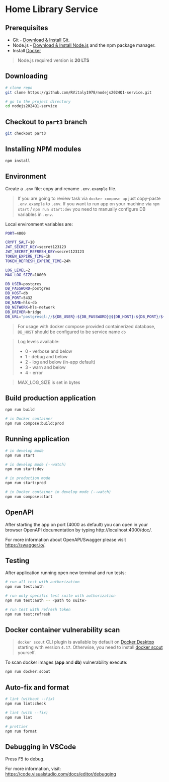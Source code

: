# Home Library Service

## Prerequisites

- Git - [Download & Install Git](https://git-scm.com/downloads).
- Node.js - [Download & Install Node.js](https://nodejs.org/en/download/) and the npm package manager.
- Install [Docker](https://docs.docker.com/engine/install/)

> Node.js required version is **20 LTS**

## Downloading

```bash
# clone repo
git clone https://github.com/RVitaly1978/nodejs2024Q1-service.git

# go to the project directory
cd nodejs2024Q1-service
```

## Checkout to `part3` branch

```bash
git checkout part3
```

## Installing NPM modules

```bash
npm install
```

## Environment

Create a `.env` file: copy and rename `.env.example` file.

> If you are going to review task via `docker compose up` just copy-paste `.env.example` to `.env`.
> If you want to run app on your machine via `npm start` / `npm run start:dev` you need to manually configure DB variables in `.env`.

Local environment variables are:
```bash
PORT=4000

CRYPT_SALT=10
JWT_SECRET_KEY=secret123123
JWT_SECRET_REFRESH_KEY=secret123123
TOKEN_EXPIRE_TIME=1h
TOKEN_REFRESH_EXPIRE_TIME=24h

LOG_LEVEL=2
MAX_LOG_SIZE=10000

DB_USER=postgres
DB_PASSWORD=postgres
DB_HOST=db
DB_PORT=5432
DB_NAME=hls-db
DB_NETWORK=hls-network
DB_DRIVER=bridge
DB_URL="postgresql://${DB_USER}:${DB_PASSWORD}@${DB_HOST}:${DB_PORT}/${DB_NAME}?schema=public"
```

> For usage with docker compose provided containerized database, `DB_HOST` should be configured to be service name `db`

> Log levels available:
>  - 0 - verbose and below
>  - 1 - debug and below
>  - 2 - log and below (in-app default)
>  - 3 - warn and below
>  - 4 - error

> MAX_LOG_SIZE is set in bytes

## Build production application

```bash
npm run build

# in Docker container
npm run compose:build:prod
```

## Running application

```bash
# in develop mode
npm run start

# in develop mode (--watch)
npm run start:dev

# in production mode
npm run start:prod

# in Docker container in develop mode (--watch)
npm run compose:start
```

## OpenAPI

After starting the app on port (4000 as default) you can open
in your browser OpenAPI documentation by typing http://localhost:4000/doc/.

For more information about OpenAPI/Swagger please visit https://swagger.io/.

## Testing

After application running open new terminal and run tests:

```bash
# run all test with authorization
npm run test:auth

# run only specific test suite with authorization
npm run test:auth -- <path to suite>

# run test with refresh token
npm run test:refresh
```

## Docker container vulnerability scan

> `docker scout` CLI plugin is available by default on [Docker Desktop](https://docs.docker.com/desktop/) starting with version `4.17`. Otherwise, you need to install [docker scout](https://github.com/docker/scout-cli?tab=readme-ov-file) yourself.

To scan docker images (**app** and **db**) vulnerability execute:

```bash
npm run docker:scout
```

## Auto-fix and format

```bash
# lint (without --fix)
npm run lint:check

# lint (with --fix)
npm run lint

# prettier
npm run format
```

## Debugging in VSCode

Press <kbd>F5</kbd> to debug.

For more information, visit: https://code.visualstudio.com/docs/editor/debugging
